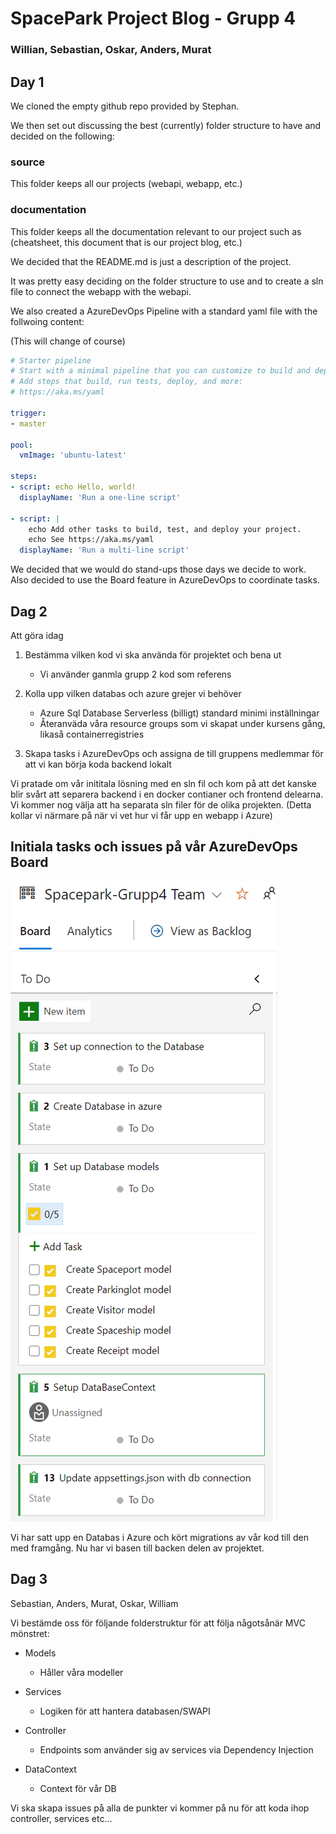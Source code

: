 # SpacePark Project Blog - Grupp 4

### Willian, Sebastian, Oskar, Anders, Murat



## Day 1

We cloned the empty github repo provided by Stephan.

We then set out discussing the best (currently) folder structure to have and decided on the following:

### source

This folder keeps all our projects (webapi, webapp, etc.)

### documentation

This folder keeps all the documentation relevant to our project such as (cheatsheet, this document that is our project blog, etc.)

We decided that the README.md is just a description of the project.

It was pretty easy deciding on the folder structure to use and to create a sln file to connect the webapp with the webapi.

We also created a AzureDevOps Pipeline with a standard yaml file with the follwoing content:

(This will change of course)

``````yaml
# Starter pipeline
# Start with a minimal pipeline that you can customize to build and deploy your code.
# Add steps that build, run tests, deploy, and more:
# https://aka.ms/yaml

trigger:
- master

pool:
  vmImage: 'ubuntu-latest'

steps:
- script: echo Hello, world!
  displayName: 'Run a one-line script'

- script: |
    echo Add other tasks to build, test, and deploy your project.
    echo See https://aka.ms/yaml
  displayName: 'Run a multi-line script'
``````



We decided that we would do stand-ups those days we decide to work. Also decided to use the Board feature in AzureDevOps to coordinate tasks.



## Dag 2

Att göra idag

1. Bestämma vilken kod vi ska använda för projektet och bena ut
   * Vi använder ganmla grupp 2 kod som referens



2. Kolla upp vilken databas och azure grejer vi behöver
   * Azure Sql Database Serverless (billigt) standard minimi inställningar
   * Återanväda våra resource groups som vi skapat under kursens gång, likaså containerregistries



3. Skapa tasks i AzureDevOps och assigna de till gruppens medlemmar för att vi kan börja koda backend lokalt



Vi pratade om vår inititala lösning med en sln fil och kom på att det kanske blir svårt att separera backend i en docker contianer och frontend delearna. Vi kommer nog välja att ha separata sln filer för de olika projekten. (Detta kollar vi närmare på när vi vet hur vi får upp en webapp i Azure)



## Initiala tasks och issues på vår AzureDevOps Board
![initialBoard](img/initialboard.jpg)


Vi har satt upp en Databas i Azure och kört migrations av vår kod till den med framgång.
Nu har vi basen till backen delen av projektet.


## Dag 3

Sebastian, Anders, Murat, Oskar, William



Vi bestämde oss för följande folderstruktur för att följa någotsånär MVC mönstret:

- Models
  - Håller våra modeller

- Services
  - Logiken för att hantera databasen/SWAPI

- Controller
  - Endpoints som använder sig av services via Dependency Injection

- DataContext
  - Context för vår DB



Vi ska skapa issues på alla de punkter vi kommer på nu för att koda ihop controller, services etc...
